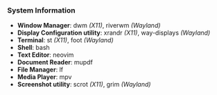 ### System Information
- **Window Manager**: dwm *(X11)*, riverwm *(Wayland)*
- **Display Configuration utility**: xrandr *(X11)*, way-displays *(Wayland)*
- **Terminal**: st *(X11)*, foot *(Wayland)*
- **Shell**: bash
- **Text Editor**: neovim
- **Document Reader**: mupdf
- **File Manager**: lf
- **Media Player**: mpv
- **Screenshot utility**: scrot *(X11)*, grim *(Wayland)*
